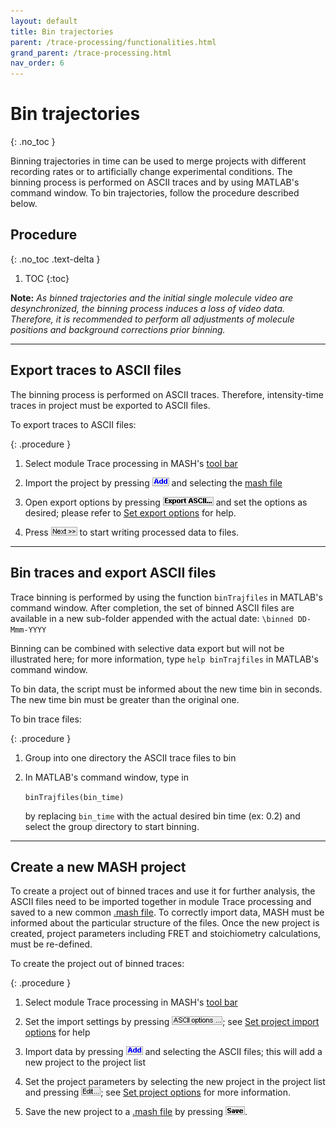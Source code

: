 ```yaml
---
layout: default
title: Bin trajectories
parent: /trace-processing/functionalities.html
grand_parent: /trace-processing.html
nav_order: 6
---
```


# Bin trajectories
{: .no_toc }

Binning trajectories in time can be used to merge projects with different recording rates or to artificially change experimental conditions.
The binning process is performed on ASCII traces and by using MATLAB's command window.
To bin trajectories, follow the procedure described below.

## Procedure
{: .no_toc .text-delta }

1. TOC
{:toc}

**Note:** *As binned trajectories and the initial single molecule video are desynchronized, the binning process induces a loss of video data.
Therefore, it is recommended to perform all adjustments of molecule positions and background corrections prior binning.*


---

## Export traces to ASCII files

The binning process is performed on ASCII traces.
Therefore, intensity-time traces in project must be exported to ASCII files.

To export traces to ASCII files:

{: .procedure }
1. Select module Trace processing in MASH's 
   [tool bar](../../Getting_started.html#interface)  
     
1. Import the project by pressing 
   ![Add](../../assets/images/gui/TP-but-add.png "Add") and selecting the 
   [mash file](../../output-files/mash-mash-project.html)  
     
1. Open export options by pressing 
   ![Export ASCII...](../../assets/images/gui/TP-but-export-ascii-3p.png "Export ASCII...") and set the options as desired; please refer to 
   [Set export options](functionalities/set-export-options.html) for help.
     
1. Press 
   ![Next >>](../../assets/images/gui/TP-but-next-supsup.png "Next >>") to start writing processed data to files. 


---

## Bin traces and export ASCII files

Trace binning is performed by using the function `binTrajfiles` in MATLAB's command window.
After completion, the set of binned ASCII files are available in a new sub-folder appended with the actual date: `\binned DD-Mmm-YYYY`

Binning can be combined with selective data export but will not be illustrated here; for more information, type `help binTrajfiles` in MATLAB's command window.

To bin data, the script must be informed about the new time bin in seconds. 
The new time bin must be greater than the original one.

To bin trace files:

{: .procedure }
1. Group into one directory the ASCII trace files to bin 
     
1. In MATLAB's command window, type in  
     
   `binTrajfiles(bin_time)`  
     
   by replacing `bin_time` with the actual desired bin time (ex: 0.2) and select the group directory to start binning.


---

## Create a new MASH project

To create a project out of binned traces and use it for further analysis, the ASCII files need to be imported together in module Trace processing and saved to a new common 
[.mash file](../../output-files/mash-mash-project.html).
To correctly import data, MASH must be informed about the particular structure of the files.
Once the new project is created, project parameters including FRET and stoichiometry calculations, must be re-defined.

To create the project out of binned traces:

{: .procedure }
1. Select module Trace processing in MASH's 
   [tool bar](../../Getting_started.html#interface)  
     
1. Set the import settings by pressing 
   ![ASCII options ...](../../assets/images/gui/TP-but-ascii-options-3p.png "ASCII options ..."); see 
   [Set project import options](set-import-options.html) for help  
     
1. Import data by pressing 
   ![Add](../../assets/images/gui/TP-but-add.png "Add") and selecting the ASCII files; this will add a new project to the project list  
     
1. Set the project parameters by selecting the new project in the project list and pressing 
   ![Edit...](../../assets/images/gui/TP-but-edit-3p.png "Edit..."); see 
   [Set project options](../../video-processing/functionalities/set-project-options.html) for more information.
     
1. Save the new project to a 
   [.mash file](../output-files/mash-mash-project.html) by pressing 
   ![Save](../../assets/images/gui/TP-but-save.png "Save").

